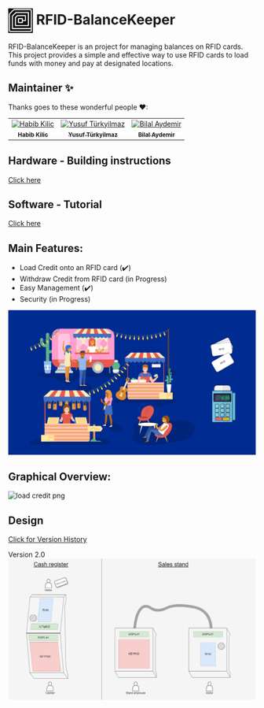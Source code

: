# <img src="./Documentation/images/RFID-BalanceKeeper_Logo.jpg" width="50" style="vertical-align: middle;"> RFID-BalanceKeeper

RFID-BalanceKeeper is an project for managing balances on RFID cards. This project provides a simple and effective way to use RFID cards to load funds with money and pay at designated locations.

## Maintainer ✨

Thanks goes to these wonderful people ❤:

<!-- ALL-CONTRIBUTORS-LIST:START - Do not remove or modify this section -->
<!-- prettier-ignore-start -->
<!-- markdownlint-disable -->
<table>
  <tbody>
    <tr>
      <td align="center"><a href="https://github.com/CaTaNa52"><img src="https://avatars.githubusercontent.com/u/168981162?v=4?s=70" width="70px;" alt="Habib Kilic"/><br /><sub><b>Habib Kilic</b></sub></a><br /> </td>
      <td align="center"><a href="https://github.com/Yusuf-Tuerkyilmaz"><img src="https://avatars.githubusercontent.com/u/168989951?v=4?s=70" width="70px;" alt="Yusuf Türkyilmaz"/><br /><sub><b>Yusuf Türkyilmaz</b></sub></a><br /></td>
      <td align="center"><a href="https://github.com/bayd16"><img src="https://avatars.githubusercontent.com/u/169069965?v=4?s=70" width="70px;" alt="Bilal Aydemir"/><br /><sub><b>Bilal Aydemir</b></sub></a><br /></td>
    </tr>
  </tbody>
</table>
<!-- markdownlint-restore -->
<!-- prettier-ignore-end -->
<!-- ALL-CONTRIBUTORS-LIST:END -->

## Hardware - Building instructions
[Click here](https://github.com/CaTaNa52/RFID-BalanceKeeper/blob/main/Documentation/building%20instructions.md)

## Software - Tutorial
[Click here](https://github.com/CaTaNa52/RFID-BalanceKeeper/blob/main/Documentation/README.md#tutorial)


## Main Features:
* Load Credit onto an RFID card (✔️)
* Withdraw Credit from RFID card (in Progress)
* Easy Management (✔️)
* Security (in Progress)

![Usecase](./Documentation/images/RFID-BalanceKeeper_UseCase.jpg)

## Graphical Overview:
![load credit png](https://github.com/CaTaNa52/RFID-BalanceKeeper/assets/168981162/ecab0dd7-90e6-44eb-ab22-1c4ea890b1a9)

## Design

[Click for Version History](https://github.com/CaTaNa52/RFID-BalanceKeeper/tree/main/Documentation/images/Hardware_design_history)


Version 2.0 \
![RFID-BalanceKeeper_mockup_v2](./Documentation/images/Hardware_design_history/RFID-BalanceKeeper_mockup_v2.drawio.png)
